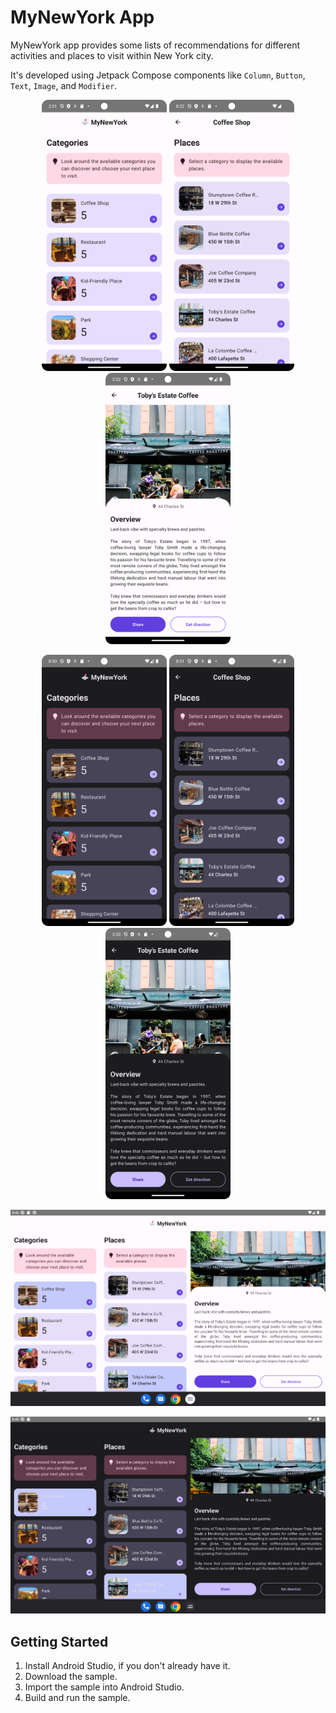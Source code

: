 MyNewYork App
==================================

MyNewYork app provides some lists of recommendations for different activities and places to visit within New York city.

It's developed using Jetpack Compose components like ```Column```, ```Button```, ```Text```, ```Image```, and ```Modifier```.

<p align="center">
  <img src="./asset-docs/categories_demo_light.png" width="200px" alt="Screenshot displaying the home screen for phone size.">
  <img src="./asset-docs/places_demo_light.png" width="200px" alt="Screenshot displaying the places for the selected category for phone size.">
  <img src="./asset-docs/details_demo_light.png" width="200px" alt="Screenshot displaying the details for the selected place for phone size.">
</p>

<p align="center">
  <img src="./asset-docs/categories_demo_dark.png" width="200px" alt="Screenshot displaying the home screen for phone size in dark mode.">
  <img src="./asset-docs/places_demo_dark.png" width="200px" alt="Screenshot displaying the places for the selected category for phone size in dark mode.">
  <img src="./asset-docs/details_demo_dark.png" width="200px" alt="Screenshot displaying the details for the selected place for phone size in dark mode.">
</p>

<p align="center">
  <img src="./asset-docs/demo_tablet_landscape_light.png" alt="Screenshot displaying the home screen for landscape tablet size.">
</p>

<p align="center">
  <img src="./asset-docs/demo_tablet_landscape_dark.png" alt="Screenshot displaying the home screen for landscape tablet size in dark mode.">
</p>

Getting Started
---------------

1. Install Android Studio, if you don't already have it.
2. Download the sample.
3. Import the sample into Android Studio.
4. Build and run the sample.